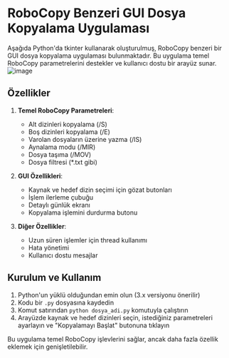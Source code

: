 # RoboCopy Benzeri GUI Dosya Kopyalama Uygulaması

Aşağıda Python'da tkinter kullanarak oluşturulmuş, RoboCopy benzeri bir GUI dosya kopyalama uygulaması bulunmaktadır. Bu uygulama temel RoboCopy parametrelerini destekler ve kullanıcı dostu bir arayüz sunar.
![image](https://github.com/user-attachments/assets/608d07ca-99ef-4b59-94ca-68c100584490)

## Özellikler

1. **Temel RoboCopy Parametreleri**:
   - Alt dizinleri kopyalama (/S)
   - Boş dizinleri kopyalama (/E)
   - Varolan dosyaların üzerine yazma (/IS)
   - Aynalama modu (/MIR)
   - Dosya taşıma (/MOV)
   - Dosya filtresi (*.txt gibi)

2. **GUI Özellikleri**:
   - Kaynak ve hedef dizin seçimi için gözat butonları
   - İşlem ilerleme çubuğu
   - Detaylı günlük ekranı
   - Kopyalama işlemini durdurma butonu

3. **Diğer Özellikler**:
   - Uzun süren işlemler için thread kullanımı
   - Hata yönetimi
   - Kullanıcı dostu mesajlar

## Kurulum ve Kullanım

1. Python'un yüklü olduğundan emin olun (3.x versiyonu önerilir)
2. Kodu bir `.py` dosyasına kaydedin
3. Komut satırından `python dosya_adi.py` komutuyla çalıştırın
4. Arayüzde kaynak ve hedef dizinleri seçin, istediğiniz parametreleri ayarlayın ve "Kopyalamayı Başlat" butonuna tıklayın

Bu uygulama temel RoboCopy işlevlerini sağlar, ancak daha fazla özellik eklemek için genişletilebilir.
